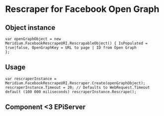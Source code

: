 ﻿# Rescraper for Facebook Open Graph


## Object instance

<code>var openGraphObject = new Meridium.FacebookRescrapeURI.RescrapableObject()
{
	IsPopulated = true|false,
	OpenGraphKey = URL to page | ID from Open Graph
};</code>

## Usage

<code>var rescraperInstance = Meridium.FacebookRescrapeURI.Rescraper.Create(openGraphObject);
rescraperInstance.Timeout = 20; // Defaults to WebRequest.Timeout default (100 000 miliseconds)
rescraperInstance.Rescrape();</code>

## Component <3 EPiServer

